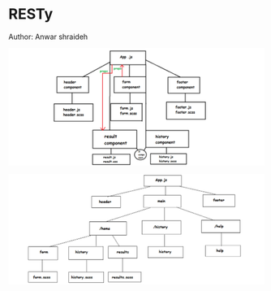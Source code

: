 
# RESTy
Author: Anwar shraideh

![composition](images/react3.png)

![composition2](images/lab29x.png)

